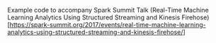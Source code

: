 Example code to accompany Spark Summit Talk (Real-Time Machine Learning Analytics Using Structured Streaming and Kinesis Firehose)[https://spark-summit.org/2017/events/real-time-machine-learning-analytics-using-structured-streaming-and-kinesis-firehose/]

